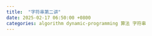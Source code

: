 ```yaml
---
title:  "字符串第二讲"
date: 2025-02-17 06:50:00 +0800
categories: algorithm dynamic-programming 算法 字符串
---
```

